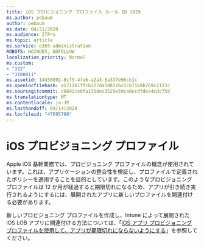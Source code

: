 ```yaml
---
title: iOS プロビジョニング プロファイル ルール ID 1029
ms.author: pebaum
author: pebaum
ms.date: 04/21/2020
ms.audience: ITPro
ms.topic: article
ms.service: o365-administration
ROBOTS: NOINDEX, NOFOLLOW
localization_priority: Normal
ms.custom:
- "322"
- "3100011"
ms.assetid: 14d30092-8cf5-4fe6-a2a3-8a337e96cb1c
ms.openlocfilehash: a571261ffcb327da50832bc5cb7169b769c2122c
ms.sourcegitcommit: c6692ce0fa1358ec3529e59ca0ecdfdea4cdc759
ms.translationtype: MT
ms.contentlocale: ja-JP
ms.lasthandoff: 09/14/2020
ms.locfileid: "47695798"
---
```

# <a name="ios-provisioning-profiles"></a>iOS プロビジョニング プロファイル

Apple iOS 基幹業務では、プロビジョニング プロファイルの概念が使用されています。これは、アプリケーションの整合性を検証し、プロファイルで定義されたポリシーを適用することを目的としています。このようなプロビジョニング プロファイルは 12 か月が経過すると期限切れになるため、アプリが引き続き実行されるようにするには、展開されたアプリに新しいプロファイルを関連付ける必要があります。
  
新しいプロビジョニング プロファイルを作成し、Intune によって展開された iOS LOB アプリに関連付ける方法については、「[iOS アプリ プロビジョニング プロファイルを使用して、アプリが期限切れにならないようにする](https://docs.microsoft.com/intune/app-provisioning-profile-ios)」を参照してください。
  